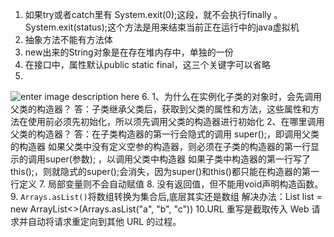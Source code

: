 1. 如果try或者catch里有 System.exit(0);这段，就不会执行finally 。System.exit(status);这个方法是用来结束当前正在运行中的java虚拟机
2. 抽象方法不能有方法体
3. new出来的String对象是在存在堆内存中，单独的一份
4. 在接口中，属性默认public static final，这三个关键字可以省略
5. 
![enter image description here](https://pic1.zhimg.com/v2-6fdc939e35ec801c31ea515e80a88367_r.jpg)
6. 
	1、为什么在实例化子类的对象时，会先调用父类的构造器？
	答：子类继承父类后，获取到父类的属性和方法，这些属性和方法在使用前必须先初始化，所以须先调用父类的构造器进行初始化
	2、在哪里调用父类的构造器？
	答：在子类构造器的第一行会隐式的调用 super();，即调用父类的构造器
	如果父类中没有定义空参的构造器，则必须在子类的构造器的第一行显示的调用super(参数); ，以调用父类中构造器
	如果子类中构造器的第一行写了this();，则就隐式的super();会消失，因为super()和this()都只能在构造器的第一行定义
7. 局部变量则不会自动赋值
8. 没有返回值，但不能用void声明构造函数。
9. `Arrays.asList()`将数组转换为集合后,底层其实还是数组
解决办法：List list =  new  ArrayList<>(Arrays.asList("a",  "b",  "c")) 
10.URL 重写是截取传入 Web 请求并自动将请求重定向到其他 URL 的过程。

<!--stackedit_data:
eyJoaXN0b3J5IjpbNjE1NjM4ODMwLDEzMTQyMjQyNDQsLTc2MT
g5NDAwOCwtNDgxOTg0NDgwLC0zMjE3ODg2MzcsMjAwNzEwNDE1
LDYyMTczOTE1NiwxNjYzNTcxNDAxLC0zMTE5NzY1NDldfQ==
-->